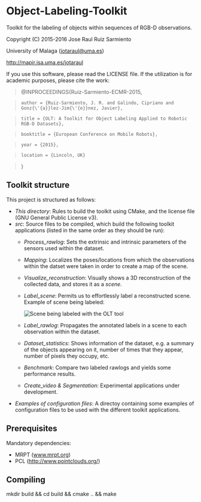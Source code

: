 # Object-Labeling-Toolkit

Toolkit for the labeling of objects within sequences of RGB-D observations.

Copyright (C) 2015-2016 Jose Raul Ruiz Sarmiento

University of Malaga (jotaraul@uma.es)

http://mapir.isa.uma.es/jotaraul

If you use this software, please read the LICENSE file. If the utilization is for academic purposes, please cite the work:

>  @INPROCEEDINGS{Ruiz-Sarmiento-ECMR-2015,

>     author = {Ruiz-Sarmiento, J. R. and Galindo, Cipriano and Gonz{\'{a}}lez-Jim{\'{e}}nez, Javier},

>     title = {OLT: A Toolkit for Object Labeling Applied to Robotic RGB-D Datasets},

>     booktitle = {European Conference on Mobile Robots},

>     year = {2015},

>     location = {Lincoln, UK}

>  }


Toolkit structure
--------
This project is structured as follows:
* _This directory_: Rules to build the toolkit using CMake, and the license file (GNU General Public License v3).
* _src_: Source files to be compiled, which build the following toolkit applications (listed in the same order as they should be run):
    * *Process_rawlog*: Sets the extrinsic and intrinsic parameters of the sensors used within the dataset.
    * *Mapping*: Localizes the poses/locations from which the observations within the datset were taken in order to create a map of the scene.
    * *Visualize_reconstruction*: Visually shows a 3D reconstruction of the collected data, and stores it as a _scene_.
    * *Label_scene*: Permits us to effortlessly label a reconstructed scene. Example of scene being labeled:
    
        ![Scene being labeled with the OLT tool](http://mapir.isa.uma.es/jotaraul/Resources/example_scene.png "Scene being labeled with the OLT tool")

    * *Label_rawlog*: Propagates the annotated labels in a scene to each observation within the dataset.
    * *Dataset_statistics*: Shows information of the dataset, e.g. a summary of the objects appearing on it, number of times that they appear, number of pixels they occupy, etc.
    * *Benchmark*: Compare two labeled rawlogs and yields some performance results.
    * *Create_video & Segmentation*: Experimental applications under development.
* _Examples of configuration files_: A directoy containing some examples of configuration files to be used with the different toolkit applications.

Prerequisites
--------

Mandatory dependencies:

* MRPT (www.mrpt.org)
* PCL (http://www.pointclouds.org/)

Compiling
--------

mkdir build && cd build && cmake .. && make
